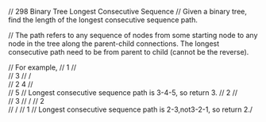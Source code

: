 // 298 Binary Tree Longest Consecutive Sequence
// Given a binary tree, find the length of the longest consecutive sequence path.

// The path refers to any sequence of nodes from some starting node to any node in the tree along the parent-child connections. The longest consecutive path need to be from parent to child (cannot be the reverse).

// For example,
//    1
//     \
//      3
//     / \
//    2   4
//         \
//          5
// Longest consecutive sequence path is 3-4-5, so return 3.
//    2
//     \
//      3
//     / 
//    2    
//   / 
//  1
// Longest consecutive sequence path is 2-3,not3-2-1, so return 2./
